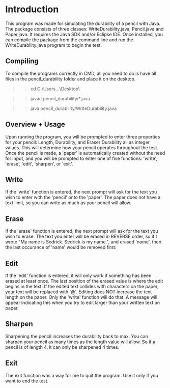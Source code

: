 # Introduction

This program was made for simulating the durability of a pencil with Java. The package consists of three classes: WriteDurability.java, Pencil.java and Paper.java. It requires the Java SDK and/or Eclipse IDE. Once installed, you can compile the package from the command line and run the WriteDurability.java program to begin the test.

## Compiling

To compile the programs correctly in CMD, all you need to do is have all files in the pencil_durability folder and place it on the desktop.

>> cd C:\Users\...\Desktop\

>> javac pencil_durability/*.java

>> java pencil_durability/WriteDurability.java

## Overview + Usage

Upon running the program, you will be prompted to enter three properties for your pencil: Length, Durability, and Eraser Durability all as integer values. This will determine how your pencil operates throughout the test. Once the pencil is made, a 'paper' is automatically created without the need for input, and you will be prompted to enter one of five functions: 'write', 'erase', 'edit', 'sharpen', or 'exit'.

## Write

If the 'write' function is entered, the next prompt will ask for the text you wish to enter with the 'pencil' onto the 'paper'. The paper does not have a text limit, so you can write as much as your pencil will allow.

## Erase

If the 'erase' function is entered, the next prompt will ask for the text you wish to erase. The text you enter will be erased in REVERSE order, so if I wrote "My name is Sedrick. Sedrick is my name.", and erased 'name', then the last occurance of 'name' would be removed first:

## Edit

If the 'edit' function is entered, it will only work if something has been erased at least once. The last position of the erased value is where the edit begins in the text. If the edited text collides with characters on the paper, your text will be replaced with '@'. Editing does NOT increase the text length on the paper. Only the 'write' function will do that. A message will appear indicating this when you try to edit larger than your written text on paper.

## Sharpen

Sharpening the pencil increases the durability back to max. You can sharpen your pencil as many times as the length value will allow. So if a pencil is of length 4, it can only be sharpened 4 times.

## Exit

The exit function was a way for me to quit the program. Use it only if you want to end the test.

